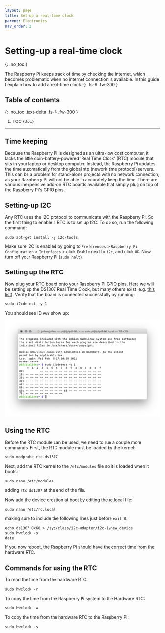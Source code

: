 ```yaml
---
layout: page
title: Set-up a real-time clock
parent: Electronics
nav_order: 2
---
```


# Setting-up a real-time clock
{: .no_toc }

The Raspberry Pi keeps track of time by checking the internet, which becomes problematic when no internet connection is available. In this guide I explain how to add a real-time clock.
{: .fs-6 .fw-300 }

## Table of contents
{: .no_toc .text-delta .fs-4 .fw-300 }

1. TOC
{:toc}
---

## Time keeping
Because the Raspberry Pi is designed as an ultra-low cost computer, it lacks the little coin-battery-powered 'Real Time Clock' (RTC) module that sits in your laptop or desktop computer. Instead, the Raspberry Pi updates the time automatically from the global ntp (nework time protocol) servers. This can be a problem for stand-alone projects with no network connection, as your Raspberry Pi will not be able to accurately keep the time. There are various inexpensive add-on RTC boards available that simply plug on top of the Raspberry Pi's GPIO pins.

## Setting-up I2C
Any RTC uses the I2C protocol to communicate with the Raspberry Pi. So the first thing to enable a RTC is to set up I2C. To do so, run the following command:

```
sudo apt-get install -y i2c-tools
```

Make sure I2C is enabled by going to `Preferences` > `Raspberry Pi Configuration` > `Interfaces` > click `Enable` next to `i2c`, and click `OK`. Now turn off your Raspberry Pi (`sudo halt`).

## Setting up the RTC
Now plug your RTC board onto your Raspberry Pi GPIO pins. Here we will be setting up the DS1307 Real Time Clock, but many others exist (e.g. [this list](https://github.com/raspberrypi/linux/blob/rpi-4.4.y/arch/arm/boot/dts/overlays/i2c-rtc-overlay.dts)). Verify that the board is connected successfully by running:

```
sudo i2cdetect -y 1
```

You should see ID `#68` show up:

[![i2c sensor](/assets/images/i2c-sensor.png?style=centerimgmed)](/assets/images/i2c-sensor.png)

## Using the RTC
Before the RTC module can be used, we need to run a couple more commands. First, the RTC module must be loaded by the kernel:

```
sudo modprobe rtc-ds1307
```

Next, add the RTC kernel to the `/etc/modules` file so it is loaded when it boots:

```
sudo nano /etc/modules
```

adding `rtc-ds1307` at the end of the file.

Now add the device creation at boot by editing the rc.local file:

```
sudo nano /etc/rc.local
```

making sure to include the following lines just before `exit 0`:

```
echo ds1307 0x68 > /sys/class/i2c-adapter/i2c-1/new_device
sudo hwclock -s
date
```

If you now reboot, the Raspberry Pi should have the correct time from the hardware RTC.

## Commands for using the RTC
To read the time from the hardware RTC:

```
sudo hwclock -r
```

To copy the time from the Raspberry Pi system to the Hardware RTC:

```
sudo hwclock -w
```

To copy the time from the hardware RTC to the Raspberry Pi:

```
sudo hwclock -s
```
